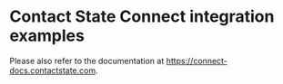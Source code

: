# Contact State Connect integration examples

Please also refer to the documentation at https://connect-docs.contactstate.com.